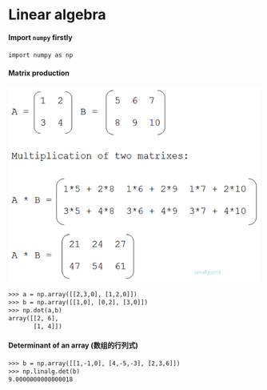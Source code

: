 # Linear algebra

#### Import `numpy` firstly
```
import numpy as np
```

#### Matrix production
![](assets/matrix-multiplication.png)
```
>>> a = np.array([[2,3,0], [1,2,0]])
>>> b = np.array([[1,0], [0,2], [3,0]])
>>> np.dot(a,b)
array([[2, 6],
       [1, 4]])
```

#### Determinant of an array (数组的行列式)

```
>>> b = np.array([[1,-1,0], [4,-5,-3], [2,3,6]])
>>> np.linalg.det(b)
9.0000000000000018
```


